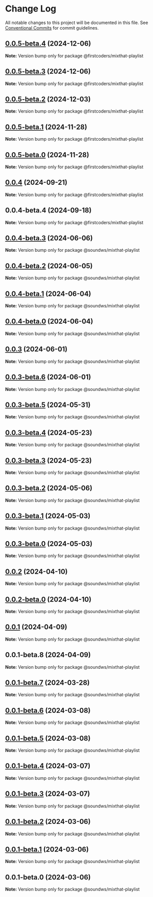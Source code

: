 # Change Log

All notable changes to this project will be documented in this file.
See [Conventional Commits](https://conventionalcommits.org) for commit guidelines.

## [0.0.5-beta.4](https://github.com/firstcoders/webcomponents/compare/@firstcoders/mixthat-playlist@0.0.5-beta.3...@firstcoders/mixthat-playlist@0.0.5-beta.4) (2024-12-06)

**Note:** Version bump only for package @firstcoders/mixthat-playlist





## [0.0.5-beta.3](https://github.com/firstcoders/webcomponents/compare/@firstcoders/mixthat-playlist@0.0.5-beta.2...@firstcoders/mixthat-playlist@0.0.5-beta.3) (2024-12-06)

**Note:** Version bump only for package @firstcoders/mixthat-playlist





## [0.0.5-beta.2](https://github.com/firstcoders/webcomponents/compare/@firstcoders/mixthat-playlist@0.0.5-beta.1...@firstcoders/mixthat-playlist@0.0.5-beta.2) (2024-12-03)

**Note:** Version bump only for package @firstcoders/mixthat-playlist





## [0.0.5-beta.1](https://github.com/firstcoders/webcomponents/compare/@firstcoders/mixthat-playlist@0.0.5-beta.0...@firstcoders/mixthat-playlist@0.0.5-beta.1) (2024-11-28)

**Note:** Version bump only for package @firstcoders/mixthat-playlist





## [0.0.5-beta.0](https://github.com/firstcoders/webcomponents/compare/@firstcoders/mixthat-playlist@0.0.4...@firstcoders/mixthat-playlist@0.0.5-beta.0) (2024-11-28)

**Note:** Version bump only for package @firstcoders/mixthat-playlist





## [0.0.4](https://github.com/firstcoders/webcomponents/compare/@firstcoders/mixthat-playlist@0.0.4-beta.4...@firstcoders/mixthat-playlist@0.0.4) (2024-09-21)

**Note:** Version bump only for package @firstcoders/mixthat-playlist





## 0.0.4-beta.4 (2024-09-18)

**Note:** Version bump only for package @firstcoders/mixthat-playlist





## [0.0.4-beta.3](https://github.com/sound-ws/webcomponents/compare/@soundws/mixthat-playlist@0.0.4-beta.2...@soundws/mixthat-playlist@0.0.4-beta.3) (2024-06-06)

**Note:** Version bump only for package @soundws/mixthat-playlist





## [0.0.4-beta.2](https://github.com/sound-ws/webcomponents/compare/@soundws/mixthat-playlist@0.0.4-beta.1...@soundws/mixthat-playlist@0.0.4-beta.2) (2024-06-05)

**Note:** Version bump only for package @soundws/mixthat-playlist





## [0.0.4-beta.1](https://github.com/sound-ws/webcomponents/compare/@soundws/mixthat-playlist@0.0.4-beta.0...@soundws/mixthat-playlist@0.0.4-beta.1) (2024-06-04)

**Note:** Version bump only for package @soundws/mixthat-playlist





## [0.0.4-beta.0](https://github.com/sound-ws/webcomponents/compare/@soundws/mixthat-playlist@0.0.3...@soundws/mixthat-playlist@0.0.4-beta.0) (2024-06-04)

**Note:** Version bump only for package @soundws/mixthat-playlist





## [0.0.3](https://github.com/firstcoders/webcomponents/compare/@soundws/mixthat-playlist@0.0.3-beta.6...@soundws/mixthat-playlist@0.0.3) (2024-06-01)

**Note:** Version bump only for package @soundws/mixthat-playlist





## [0.0.3-beta.6](https://github.com/firstcoders/webcomponents/compare/@soundws/mixthat-playlist@0.0.3-beta.5...@soundws/mixthat-playlist@0.0.3-beta.6) (2024-06-01)

**Note:** Version bump only for package @soundws/mixthat-playlist





## [0.0.3-beta.5](https://github.com/firstcoders/webcomponents/compare/@soundws/mixthat-playlist@0.0.3-beta.4...@soundws/mixthat-playlist@0.0.3-beta.5) (2024-05-31)

**Note:** Version bump only for package @soundws/mixthat-playlist





## [0.0.3-beta.4](https://github.com/firstcoders/webcomponents/compare/@soundws/mixthat-playlist@0.0.3-beta.3...@soundws/mixthat-playlist@0.0.3-beta.4) (2024-05-23)

**Note:** Version bump only for package @soundws/mixthat-playlist





## [0.0.3-beta.3](https://github.com/firstcoders/webcomponents/compare/@soundws/mixthat-playlist@0.0.3-beta.2...@soundws/mixthat-playlist@0.0.3-beta.3) (2024-05-23)

**Note:** Version bump only for package @soundws/mixthat-playlist





## [0.0.3-beta.2](https://github.com/firstcoders/webcomponents/compare/@soundws/mixthat-playlist@0.0.3-beta.1...@soundws/mixthat-playlist@0.0.3-beta.2) (2024-05-06)

**Note:** Version bump only for package @soundws/mixthat-playlist





## [0.0.3-beta.1](https://github.com/firstcoders/webcomponents/compare/@soundws/mixthat-playlist@0.0.3-beta.0...@soundws/mixthat-playlist@0.0.3-beta.1) (2024-05-03)

**Note:** Version bump only for package @soundws/mixthat-playlist





## [0.0.3-beta.0](https://github.com/firstcoders/webcomponents/compare/@soundws/mixthat-playlist@0.0.2...@soundws/mixthat-playlist@0.0.3-beta.0) (2024-05-03)

**Note:** Version bump only for package @soundws/mixthat-playlist





## [0.0.2](https://github.com/firstcoders/webcomponents/compare/@soundws/mixthat-playlist@0.0.2-beta.0...@soundws/mixthat-playlist@0.0.2) (2024-04-10)

**Note:** Version bump only for package @soundws/mixthat-playlist





## [0.0.2-beta.0](https://github.com/firstcoders/webcomponents/compare/@soundws/mixthat-playlist@0.0.1...@soundws/mixthat-playlist@0.0.2-beta.0) (2024-04-10)

**Note:** Version bump only for package @soundws/mixthat-playlist





## [0.0.1](https://github.com/firstcoders/webcomponents/compare/@soundws/mixthat-playlist@0.0.1-beta.8...@soundws/mixthat-playlist@0.0.1) (2024-04-09)

**Note:** Version bump only for package @soundws/mixthat-playlist





## 0.0.1-beta.8 (2024-04-09)

**Note:** Version bump only for package @soundws/mixthat-playlist





## [0.0.1-beta.7](https://github.com/firstcoders/monorepo/compare/@soundws/mixthat-playlist@0.0.1-beta.6...@soundws/mixthat-playlist@0.0.1-beta.7) (2024-03-28)

**Note:** Version bump only for package @soundws/mixthat-playlist





## [0.0.1-beta.6](https://github.com/firstcoders/monorepo/compare/@soundws/mixthat-playlist@0.0.1-beta.5...@soundws/mixthat-playlist@0.0.1-beta.6) (2024-03-08)

**Note:** Version bump only for package @soundws/mixthat-playlist





## [0.0.1-beta.5](https://github.com/firstcoders/monorepo/compare/@soundws/mixthat-playlist@0.0.1-beta.4...@soundws/mixthat-playlist@0.0.1-beta.5) (2024-03-08)

**Note:** Version bump only for package @soundws/mixthat-playlist





## [0.0.1-beta.4](https://github.com/firstcoders/monorepo/compare/@soundws/mixthat-playlist@0.0.1-beta.3...@soundws/mixthat-playlist@0.0.1-beta.4) (2024-03-07)

**Note:** Version bump only for package @soundws/mixthat-playlist





## [0.0.1-beta.3](https://github.com/firstcoders/monorepo/compare/@soundws/mixthat-playlist@0.0.1-beta.2...@soundws/mixthat-playlist@0.0.1-beta.3) (2024-03-07)

**Note:** Version bump only for package @soundws/mixthat-playlist





## [0.0.1-beta.2](https://github.com/firstcoders/monorepo/compare/@soundws/mixthat-playlist@0.0.1-beta.1...@soundws/mixthat-playlist@0.0.1-beta.2) (2024-03-06)

**Note:** Version bump only for package @soundws/mixthat-playlist





## [0.0.1-beta.1](https://github.com/firstcoders/monorepo/compare/@soundws/mixthat-playlist@0.0.1-beta.0...@soundws/mixthat-playlist@0.0.1-beta.1) (2024-03-06)

**Note:** Version bump only for package @soundws/mixthat-playlist





## 0.0.1-beta.0 (2024-03-06)

**Note:** Version bump only for package @soundws/mixthat-playlist
